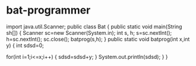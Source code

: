 # bat-programmer
import java.util.Scanner;
public class Bat
{
public static void main(String sh[])
{
Scanner sc=new Scanner(System.in);
int s, h;
s=sc.nextInt();
h=sc.nextInt();
sc.close();
batprog(s,h);
}
public static void batprog(int x,int y)
{
int sdsd=0;

for(int i=1;i<=x;i++)
{
sdsd=sdsd+y;
}
System.out.println(sdsd);
}
}
